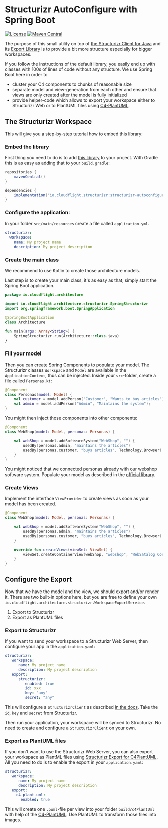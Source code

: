 # Structurizr AutoConfigure with Spring Boot

[![License](https://img.shields.io/badge/License-Apache_2.0-green.svg)](https://opensource.org/licenses/Apache-2.0)
[![Maven Central](https://img.shields.io/maven-central/v/io.cloudflight.structurizr/structurizr-autoconfigure.svg?label=Maven%20Central)](https://search.maven.org/artifact/io.cloudflight.structurizr/structurizr-autoconfigure)

The purpose of this small utility on top of [the Structurizr Client for Java](https://github.com/structurizr/java) and its
[Export Library](https://github.com/structurizr/export) is to provide a bit more structure especially for bigger workspaces.

If you follow the instructions of the default library, you easily end up with classes with 100s of lines of code without any
structure. We use Spring Boot here in order to

* cluster your C4 components to chunks of reasonable size
* separate model and view-generation from each other and ensure that views are only created after the model is fully initialized
* provide helper-code which allows to export your workspace either to Structurizr Web or to PlantUML files using [C4-PlantUML](https://github.com/plantuml-stdlib/C4-PlantUML).

## The Structurizr Workspace

This will give you a step-by-step tutorial how to embed this library:

### Embed the library

First thing you need to do is to
add [this library](https://search.maven.org/artifact/io.cloudflight.structurizr/structurizr-autoconfigure) to your
project. With Gradle this is as easy as adding that to your `build.gradle`:

````groovy
repositories {
    mavenCentral()
}

dependencies {
    implementation("io.cloudflight.structurizr:structurizr-autoconfigure:1.0.1")
}
````

### Configure the application:

In your folder `src/main/resources` create a file called `application.yml`.

```yaml
structurizr:
  workspace:
    name: My project name
    description: My project description
```

### Create the main class

We recommend to use Kotlin to create those architecture models.

Last step is to create your main class, it's as easy as that, simply start the Spring Boot application.

```kotlin
package io.cloudflight.architecture

import io.cloudflight.architecture.structurizr.SpringStructurizr
import org.springframework.boot.SpringApplication

@SpringBootApplication
class Architecture

fun main(args: Array<String>) {
    SpringStructurizr.run(Architecture::class.java)
}
```

### Fill your model

Then you can create Spring Components to populate your model. The Structurizr classes `Workspace` and `Model` are
available in the `ApplicationContext`,
thus can be injected. Inside your `src`-folder, create a file called `Personas.kt`:

```kotlin
@Component
class Personas(model: Model) {
    val customer = model.addPerson("Customer", "Wants to buy articles");
    val admin = model.addPerson("Admin", "Maintains the system");
}
```

You might then inject those components into other components:

```kotlin
@Component
class WebShop(model: Model, personas: Personas) {

    val webShop = model.addSoftwareSystem("WebShop", "") {
        usedBy(personas.admin, "maintains the articles")
        usedBy(personas.customer, "buys articles", Technology.Browser)
    }
}
```

You might noticed that we connected personas already with our webshop software system. Populate your model as described in the
[official library](https://github.com/structurizr/java).

### Create Views

Implement the interface `ViewProvider` to create views as soon as your model has been created.

```kotlin
@Component
class WebShop(model: Model, personas: Personas) {

    val webShop = model.addSoftwareSystem("WebShop", "") {
        usedBy(personas.admin, "maintains the articles")
        usedBy(personas.customer, "buys articles", Technology.Browser)
    }

    override fun createViews(viewSet: ViewSet) {
        viewSet.createContainerView(webShop, "webshop", "WebSatalog Containers").addAllContainersAndInfluencers()
    }
}
```

## Configure the Export

Now that we have the model and the view, we should export and/or render it. There are two built-in options here, but you
are free to define your own `io.cloudflight.architecture.structurizr.WorkspaceExportService`. 

1. Export to Structurizr
2. Export as PlantUML files


### Export to Structurizr

If you want to send your workspace to a Structurizr Web Server, then configure your app in the `application.yaml`:

````yaml
structurizr:
   workspace:
      name: My project name
      description: My project description
   export:
      structurizr:
         enabled: true
         id: xxx
         key: "any"
         secret: "any"
````

This will configure a `StructurizrClient` as described [in the docs](https://github.com/structurizr/java/blob/master/docs/api-client.md). 
Take the `id`, `key` and `secret` from Structurizr. 

Then run your application, your workspace will be synced to Structurizr.
No need to create and configure a `StructurizrClient` on your own.


### Export as PlantUML files

If you don't want to use the Structurizr Web Server, you can also export your workspace as PlantML files using 
[Structurizr Export for C4PlantUML](https://github.com/cloudflightio/structurizr-export-c4plantuml). All you need to do is to
enable the export in your `application.yaml`:

````yaml
structurizr:
   workspace:
      name: My project name
      description: My project description
   export:
     c4-plant-uml:
       enabled: true
````

This will create one `.puml`-file per view into your folder `build/c4PlantUml` with help of the [C4-PlantUML](https://github.com/plantuml-stdlib/C4-PlantUML). 
Use PlantUML to transform those files into images.